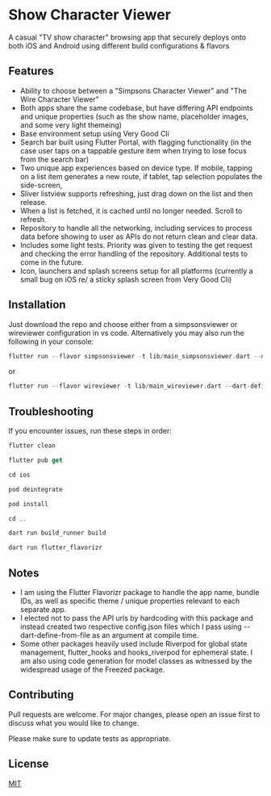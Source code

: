 

# Show Character Viewer


A casual "TV show character" browsing app that securely deploys onto both iOS and Android using different build configurations & flavors 

## Features

- Ability to choose between a "Simpsons Character Viewer" and "The Wire Character Viewer"
- Both apps share the same codebase, but have differing API endpoints and unique properties (such as the show name, placeholder images, and some very light themeing)
- Base environment setup using Very Good Cli
- Search bar built using Flutter Portal, with flagging functionality (in the case user taps on a tappable gesture item when trying to lose focus from the search bar)
- Two unique app experiences based on device type. If mobile, tapping on a list item generates a new route, if tablet, tap selection populates the side-screen, 
- Sliver listview supports refreshing, just drag down on the list and then release.
- When a list is fetched, it is cached until no longer needed. Scroll to refresh.
- Repository to handle all the networking, including services to process data before showing to user as APIs do not return clean and clear data. 
- Includes some light tests. Priority was given to testing the get request and checking the error handling of the repository. Additional tests to come in the future.
- Icon, launchers and splash screens setup for all platforms (currently a small bug on iOS re/ a sticky splash screen from Very Good Cli)



## Installation

Just download the repo and choose either from a simpsonsviewer or wireviewer configuration in vs code. Alternatively you may also run the following in your console:

```dart
flutter run --flavor simpsonsviewer -t lib/main_simpsonsviewer.dart --dart-define-from-file=config_simpsons_viewer.json
```
or 
```dart
flutter run --flavor wireviewer -t lib/main_wireviewer.dart --dart-define-from-file=config_wire_viewer.json
```



## Troubleshooting
If you encounter issues, run these steps in order:
```dart
flutter clean
```
```dart
flutter pub get
```
```dart
cd ios
```
```dart
pod deintegrate 
```
```dart
pod install
```
```dart
cd ..
```
```dart
dart run build_runner build
```
```dart
dart run flutter_flavorizr
```


## Notes
- I am using the Flutter Flavorizr package to handle the app name, bundle IDs, as well as specific theme / unique properties relevant to each separate app.
- I elected not to pass the API urls by hardcoding with this package and instead created two respective config.json files which I pass using --dart-define-from-file as an argument at compile time.
- Some other packages heavily used include Riverpod for global state management, flutter_hooks and hooks_riverpod for ephemeral state. I am also using code generation for model classes as witnessed by the widespread usage of the Freezed package.



## Contributing

Pull requests are welcome. For major changes, please open an issue first
to discuss what you would like to change.

Please make sure to update tests as appropriate.

## License

[MIT](https://choosealicense.com/licenses/mit/)
